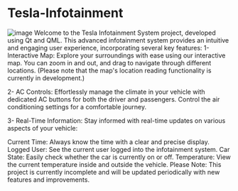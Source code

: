# Tesla-Infotainment
![image](https://github.com/user-attachments/assets/bcdf7527-b635-44c0-bafb-410a12594a41)
Welcome to the Tesla Infotainment System project, developed using Qt and QML. This advanced infotainment system provides an intuitive and engaging user experience, incorporating several key features:
1- Interactive Map: Explore your surroundings with ease using our interactive map. You can zoom in and out, and drag to navigate through different locations. (Please note that the map's location reading functionality is currently in development.)

2- AC Controls: Effortlessly manage the climate in your vehicle with dedicated AC buttons for both the driver and passengers. Control the air conditioning settings for a comfortable journey.

3- Real-Time Information: Stay informed with real-time updates on various aspects of your vehicle:

Current Time: Always know the time with a clear and precise display.
Logged User: See the current user logged into the infotainment system.
Car State: Easily check whether the car is currently on or off.
Temperature: View the current temperature inside and outside the vehicle.
Please Note: This project is currently incomplete and will be updated periodically with new features and improvements.



